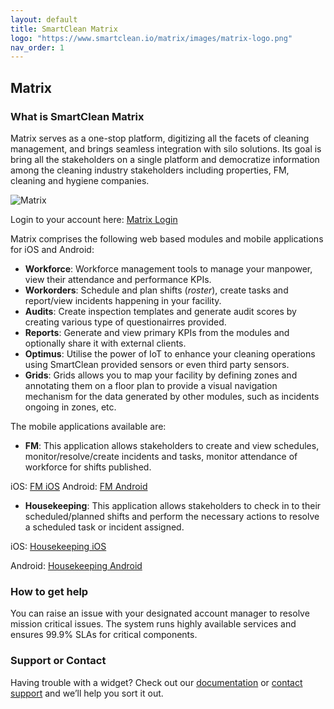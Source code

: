```yaml
---
layout: default
title: SmartClean Matrix
logo: "https://www.smartclean.io/matrix/images/matrix-logo.png"
nav_order: 1
---
```


## Matrix

### What is SmartClean Matrix

Matrix serves as a one-stop platform, digitizing all the facets of cleaning management, and brings seamless integration with silo solutions. Its goal is bring all the stakeholders on a single platform and democratize information among the cleaning industry stakeholders including properties, FM, cleaning and hygiene companies.

![Matrix](https://www.smartclean.io/matrix/images/matrix-home.png)

Login to your account here: [Matrix Login](https://www.smartclean.io/matrix/sso "Matrix Homepage")

Matrix comprises the following web based modules and mobile applications for iOS and Android:

- **Workforce**: Workforce management tools to manage your manpower, view their attendance and performance KPIs.
- **Workorders**: Schedule and plan shifts (_roster_), create tasks and report/view incidents happening in your facility.
- **Audits**: Create inspection templates and generate audit scores by creating various type of questionairres provided.
- **Reports**: Generate and view primary KPIs from the modules and optionally share it with external clients.
- **Optimus**: Utilise the power of IoT to enhance your cleaning operations using SmartClean provided sensors or even third party sensors.
- **Grids**: Grids allows you to map your facility by defining zones and annotating them on a floor plan to provide a visual navigation mechanism for the data generated by other modules, such as incidents ongoing in zones, etc.

The mobile applications available are:
- **FM**: This application allows stakeholders to create and view schedules, monitor/resolve/create incidents and tasks, monitor attendance of workforce for shifts published.

>
iOS: [FM iOS](https://apps.apple.com/sg/app/smartclean-fm/id1557617403 "FM for iOS")
Android: [FM Android](https://play.google.com/store/apps/details?id=com.app.sc_manager "FM for Android")

- **Housekeeping**: This application allows stakeholders to check in to their scheduled/planned shifts and perform the necessary actions to resolve a scheduled task or incident assigned.

iOS: [Housekeeping iOS](https://apps.apple.com/sg/app/smartclean-housekeeping/id1551763664 "FM for iOS")

Android: [Housekeeping Android](https://play.google.com/store/apps/details?id=com.app.sc_cleaners_app "Housekeeping for Android")

### How to get help

You can raise an issue with your designated account manager to resolve mission critical issues. The system runs highly available services and ensures 99.9% SLAs for critical components.

### Support or Contact

Having trouble with a widget? Check out our [documentation](https://docs.smartclean.io/) or [contact support](https://www.smartclean.io/contact.html) and we’ll help you sort it out.
